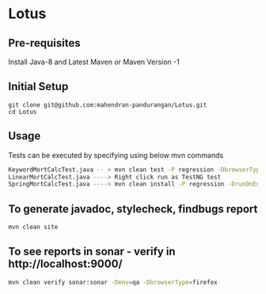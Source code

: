# Lotus

## Pre-requisites
Install Java-8 and Latest Maven or Maven Version -1

## Initial Setup

```properties
git clone git@github.com:mahendran-pandurangan/Lotus.git
cd Lotus
```


## Usage

Tests can be executed by specifying using below mvn commands

```bash
KeywordMortCalcTest.java -- > mvn clean test -P regression -DbrowserType=chrome
LinearMortCalcTest.java ----> Right click run as TestNG test
SpringMortCalcTest.java ----> mvn clean install -P regression -DrunOnEnv=firefox
```

## To generate javadoc, stylecheck, findbugs report

```bash
mvn clean site
```

## To see reports in sonar - verify in http://localhost:9000/

```bash
mvn clean verify sonar:sonar -Denv=qa -DbrowserType=firefox
```


